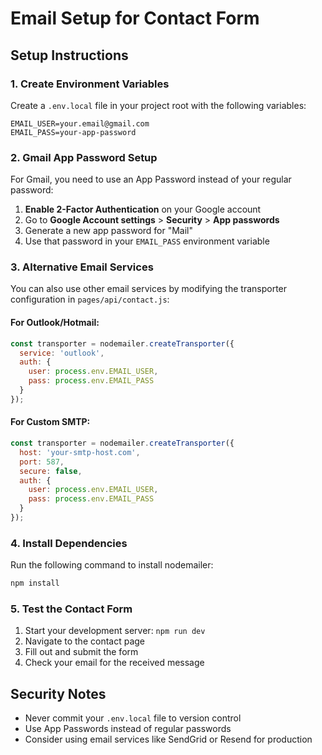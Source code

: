 # Email Setup for Contact Form

## Setup Instructions

### 1. Create Environment Variables
Create a `.env.local` file in your project root with the following variables:

```env
EMAIL_USER=your.email@gmail.com
EMAIL_PASS=your-app-password
```

### 2. Gmail App Password Setup
For Gmail, you need to use an App Password instead of your regular password:

1. **Enable 2-Factor Authentication** on your Google account
2. Go to **Google Account settings** > **Security** > **App passwords**
3. Generate a new app password for "Mail"
4. Use that password in your `EMAIL_PASS` environment variable

### 3. Alternative Email Services
You can also use other email services by modifying the transporter configuration in `pages/api/contact.js`:

#### For Outlook/Hotmail:
```javascript
const transporter = nodemailer.createTransporter({
  service: 'outlook',
  auth: {
    user: process.env.EMAIL_USER,
    pass: process.env.EMAIL_PASS
  }
});
```

#### For Custom SMTP:
```javascript
const transporter = nodemailer.createTransporter({
  host: 'your-smtp-host.com',
  port: 587,
  secure: false,
  auth: {
    user: process.env.EMAIL_USER,
    pass: process.env.EMAIL_PASS
  }
});
```

### 4. Install Dependencies
Run the following command to install nodemailer:

```bash
npm install
```

### 5. Test the Contact Form
1. Start your development server: `npm run dev`
2. Navigate to the contact page
3. Fill out and submit the form
4. Check your email for the received message

## Security Notes
- Never commit your `.env.local` file to version control
- Use App Passwords instead of regular passwords
- Consider using email services like SendGrid or Resend for production
